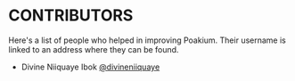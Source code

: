 # CONTRIBUTORS

Here's a list of people who helped in improving Poakium. Their username is linked to an address where they can be found.

* Divine Niiquaye Ibok [@divineniiquaye](https://github.com/divineniiquaye)
